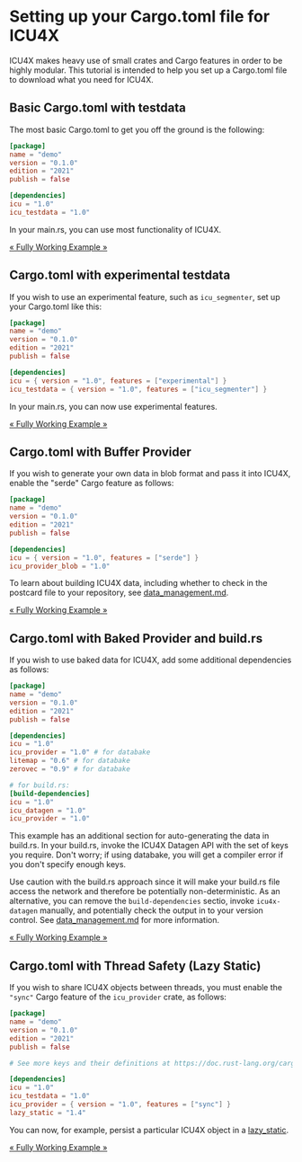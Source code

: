 # Setting up your Cargo.toml file for ICU4X

ICU4X makes heavy use of small crates and Cargo features in order to be highly modular. This tutorial is intended to help you set up a Cargo.toml file to download what you need for ICU4X.

## Basic Cargo.toml with testdata

The most basic Cargo.toml to get you off the ground is the following:

```toml
[package]
name = "demo"
version = "0.1.0"
edition = "2021"
publish = false

[dependencies]
icu = "1.0"
icu_testdata = "1.0"
```

In your main.rs, you can use most functionality of ICU4X.

[« Fully Working Example »](./cargo_tests/testdata)

## Cargo.toml with experimental testdata

If you wish to use an experimental feature, such as `icu_segmenter`, set up your Cargo.toml like this:

```toml
[package]
name = "demo"
version = "0.1.0"
edition = "2021"
publish = false

[dependencies]
icu = { version = "1.0", features = ["experimental"] }
icu_testdata = { version = "1.0", features = ["icu_segmenter"] }
```

In your main.rs, you can now use experimental features.

[« Fully Working Example »](./cargo_tests/experimental)

## Cargo.toml with Buffer Provider

If you wish to generate your own data in blob format and pass it into ICU4X, enable the "serde" Cargo feature as follows:

```toml
[package]
name = "demo"
version = "0.1.0"
edition = "2021"
publish = false

[dependencies]
icu = { version = "1.0", features = ["serde"] }
icu_provider_blob = "1.0"
```

To learn about building ICU4X data, including whether to check in the postcard file to your repository, see [data_management.md](./data_management.md).

[« Fully Working Example »](./cargo_tests/buffer)

## Cargo.toml with Baked Provider and build.rs

If you wish to use baked data for ICU4X, add some additional dependencies as follows:

```toml
[package]
name = "demo"
version = "0.1.0"
edition = "2021"
publish = false

[dependencies]
icu = "1.0"
icu_provider = "1.0" # for databake
litemap = "0.6" # for databake
zerovec = "0.9" # for databake

# for build.rs:
[build-dependencies]
icu = "1.0"
icu_datagen = "1.0"
icu_provider = "1.0"
```

This example has an additional section for auto-generating the data in build.rs. In your build.rs, invoke the ICU4X Datagen API with the set of keys you require. Don't worry; if using databake, you will get a compiler error if you don't specify enough keys.

Use caution with the build.rs approach since it will make your build.rs file access the network and therefore be potentially non-deterministic. As an alternative, you can remove the `build-dependencies` sectio,  invoke `icu4x-datagen` manually, and potentially check the output in to your version control. See [data_management.md](./data_management.md) for more information.

[« Fully Working Example »](./cargo_tests/baked)

## Cargo.toml with Thread Safety (Lazy Static)

If you wish to share ICU4X objects between threads, you must enable the `"sync"` Cargo feature of the `icu_provider` crate, as follows:

```toml
[package]
name = "demo"
version = "0.1.0"
edition = "2021"
publish = false

# See more keys and their definitions at https://doc.rust-lang.org/cargo/reference/manifest.html

[dependencies]
icu = "1.0"
icu_testdata = "1.0"
icu_provider = { version = "1.0", features = ["sync"] }
lazy_static = "1.4"
```

You can now, for example, persist a particular ICU4X object in a [lazy_static](https://docs.rs/lazy_static/latest/lazy_static/).

[« Fully Working Example »](./cargo_tests/lazy_static)

